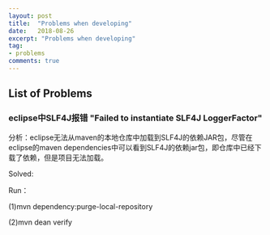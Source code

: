 ```yaml
---
layout: post
title:  "Problems when developing"
date:   2018-08-26
excerpt: "Problems when developing"
tag:
- problems
comments: true
---
```


## List of Problems
### eclipse中SLF4J报错 "Failed to instantiate SLF4J LoggerFactor"
分析：eclipse无法从maven的本地仓库中加载到SLF4J的依赖JAR包，尽管在eclipse的maven dependencies中可以看到SLF4J的依赖jar包，即仓库中已经下载了依赖，但是项目无法加载。

Solved:

Run： 

(1)mvn dependency:purge-local-repository

(2)mvn dean verify